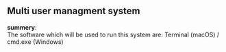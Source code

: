 <h2>Multi user managment system</h2>
<p><strong>summery</strong>:<br/>
The software which will be used to run this system are: Terminal (macOS) / cmd.exe (Windows)</p>

